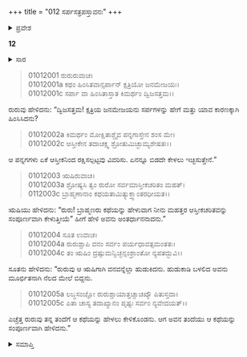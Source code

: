 +++
title = "012 ಸರ್ಪಸತ್ರಪಸ್ತಾವನಃ"
+++

<details><summary>ಪ್ರವೇಶ</summary>


।।   ಓಂ ಓಂ ನಮೋ ನಾರಾಯಣಾಯ।।   ಶ್ರೀ ವೇದವ್ಯಾಸಾಯ ನಮಃ ।।
ಶ್ರೀ ಕೃಷ್ಣದ್ವೈಪಾಯನ ವೇದವ್ಯಾಸ ವಿರಚಿತ
ಶ್ರೀ ಮಹಾಭಾರತ
ಆದಿ ಪರ್ವ
ಪೌಲೋಮ ಪರ್ವ
</details>

**12**
<details><summary>ಸಾರ</summary>

ಆಸ್ತೀಕನ ಕುರಿತು ರುರುವು ತನ್ನ ತಂದೆಯನ್ನು ಪ್ರಶ್ನಿಸುವುದು (1-5).

</details>

> 01012001 ರುರುರುವಾಚ।  
01012001a ಕಥಂ ಹಿಂಸಿತವಾನ್ಸರ್ಪಾನ್ ಕ್ಷತ್ರಿಯೋ ಜನಮೇಜಯಃ।  
01012001c ಸರ್ಪಾ ವಾ ಹಿಂಸಿತಾಸ್ತಾತ ಕಿಮರ್ಥಂ ದ್ವಿಜಸತ್ತಮ।।

ರುರುವು ಹೇಳಿದನು: “ದ್ವಿಜಸತ್ತಮ! ಕ್ಷತ್ರಿಯ ಜನಮೇಜಯನು ಸರ್ಪಗಳನ್ನು ಹೇಗೆ ಮತ್ತು ಯಾವ ಕಾರಣಕ್ಕಾಗಿ ಹಿಂಸಿಸಿದನು?

> 01012002a ಕಿಮರ್ಥಂ ಮೋಕ್ಷಿತಾಶ್ಚೈವ ಪನ್ನಗಾಸ್ತೇನ ಶಂಸ ಮೇ।   
01012002c ಆಸ್ತೀಕೇನ ತದಾಚಕ್ಷ್ವ ಶ್ರೋತುಮಿಚ್ಛಾಮ್ಯಶೇಷತಃ।।

ಆ ಪನ್ನಗಗಳು ಏಕೆ ಆಸ್ತೀಕನಿಂದ ರಕ್ಷಿಸಲ್ಪಟ್ಟವು ವಿವರಿಸು. ಏನನ್ನೂ ಬಿಡದೇ ಕೇಳಲು ಇಚ್ಛಿಸುತ್ತೇನೆ.”

> 01012003 ಋಷಿರುವಾಚ।  
01012003a ಶ್ರೋಷ್ಯಸಿ ತ್ವಂ ರುರೋ ಸರ್ವಮಾಸ್ತೀಕಚರಿತಂ ಮಹತ್।  
0112003c ಬ್ರಾಹ್ಮಣಾನಾಂ ಕಥಯತಾಮಿತ್ಯುಕ್ತ್ವಾಂತರಧೀಯತ।।

ಋಷಿಯು ಹೇಳಿದನು: “ರುರು! ಬ್ರಾಹ್ಮಣರು ಕಥೆಯನ್ನು ಹೇಳುವಾಗ ನೀನು ಮಹತ್ತರ ಆಸ್ತೀಕಚರಿತವನ್ನು ಸಂಪೂರ್ಣವಾಗಿ ಕೇಳುತ್ತೀಯೆ” ಹೀಗೆ ಹೇಳಿ ಅವನು ಅಂತರ್ಧಾನನಾದನು.”

> 01012004 ಸೂತ ಉವಾಚ।  
01012004a ರುರುಶ್ಚಾಪಿ ವನಂ ಸರ್ವಂ ಪರ್ಯಧಾವತ್ಸಮಂತತಃ।   
01012004c ತಂ ಋಷಿಂ ದ್ರಷ್ಟುಮನ್ವಿಚ್ಛನ್ಸಂಶ್ರಾಂತೋ ನ್ಯಪತದ್ಭುವಿ।।

ಸೂತನು ಹೇಳಿದನು: “ರುರುವು ಆ ಋಷಿಗಾಗಿ ವನವನ್ನೆಲ್ಲಾ ಹುಡುಕಿದನು. ಹುಡುಕಾಡಿ ಬಳಲಿದ ಅವನು ಮೂರ್ಛಿತನಾಗಿ ನೆಲದ ಮೇಲೆ ಬಿದ್ದನು.

> 01012005a ಲಬ್ಧಸಂಜ್ಞೋ ರುರುಶ್ಚಾಯಾತ್ತಚ್ಚಾಚಖ್ಯೌ ಪಿತುಸ್ತದಾ।  
01012005c ಪಿತಾ ಚಾಸ್ಯ ತದಾಖ್ಯಾನಂ ಪೃಷ್ಟಃ ಸರ್ವಂ ನ್ಯವೇದಯತ್।।

ಎಚ್ಚೆತ್ತ ರುರುವು ತನ್ನ ತಂದೆಗೆ ಆ ಕಥೆಯನ್ನು ಹೇಳಲು ಕೇಳಿಕೊಂಡನು. ಆಗ ಅವನ ತಂದೆಯು ಆ ಕಥೆಯನ್ನು ಸಂಪೂರ್ಣವಾಗಿ ಹೇಳಿದನು.”

<details><summary>ಸಮಾಪ್ತಿ</summary>

ಇತಿ ಶ್ರೀ ಮಹಾಭಾರತೇ ಆದಿಪರ್ವಣಿ ಪೌಲೋಮಪರ್ವಣಿ ಸರ್ಪಸತ್ರಪ್ರಸ್ತಾವನೋ ನಾಮ ದ್ವಾದಶೋಽಧ್ಯಾಯಃ।।  
ಇದು ಶ್ರೀ ಮಹಾಭಾರತದಲ್ಲಿ ಆದಿಪರ್ವದಲ್ಲಿ ಪೌಲೋಮಪರ್ವದಲ್ಲಿ ಸರ್ಪಸತ್ರಪಸ್ತಾವನವೆಂಬ ಹನ್ನೆರಡನೆಯ ಅಧ್ಯಾಯವು.
ಇತಿ ಶ್ರೀ ಮಹಾಭಾರತೇ ಆದಿಪರ್ವಣಿ ಪೌಲೋಮಪರ್ವಃ।।  
ಇದು ಶ್ರೀ ಮಹಾಭಾರತದಲ್ಲಿ ಆದಿಪರ್ವದಲ್ಲಿ ಪೌಲೋಮಪರ್ವವು.
ಇದೂವರೆಗಿನ ಒಟ್ಟು ಮಹಾಪರ್ವಗಳು-೦/೧೮, ಉಪಪರ್ವಗಳು-೪/೧೦೦, ಅಧ್ಯಾಯಗಳು-೧೨/೧೯೯೫, ಶ್ಲೋಕಗಳು-೭೯೮/೭೩೭೮೪

</details>

